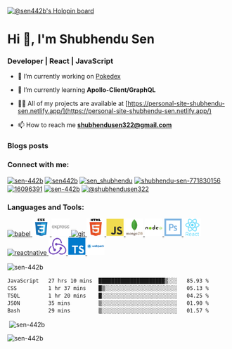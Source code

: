 [![@sen442b's Holopin board](https://holopin.io/api/user/board?user=sen442b)](https://holopin.io/@sen442b)


<h1 align="left">Hi 👋, I'm Shubhendu Sen</h1>
<h3 align="left">Developer | React | JavaScript</h3>



- 🔭 I’m currently working on [Pokedex](https://demo-video-lib.netlify.app/)

- 🌱 I’m currently learning **Apollo-Client/GraphQL**

- 👨‍💻 All of my projects are available at [https://personal-site-shubhendu-sen.netlify.app/](https://personal-site-shubhendu-sen.netlify.app/)

- 📫 How to reach me **shubhendusen322@gmail.com**

### Blogs posts
<!-- BLOG-POST-LIST:START -->
<!-- BLOG-POST-LIST:END -->

<h3 align="left">Connect with me:</h3>
<p align="left">
<a href="https://codepen.io/sen-442b" target="blank"><img align="center" src="https://raw.githubusercontent.com/rahuldkjain/github-profile-readme-generator/master/src/images/icons/Social/codepen.svg" alt="sen-442b" height="30" width="40" /></a>
<a href="https://dev.to/sen442b" target="blank"><img align="center" src="https://raw.githubusercontent.com/rahuldkjain/github-profile-readme-generator/master/src/images/icons/Social/devto.svg" alt="sen442b" height="30" width="40" /></a>
<a href="https://twitter.com/sen_shubhendu" target="blank"><img align="center" src="https://raw.githubusercontent.com/rahuldkjain/github-profile-readme-generator/master/src/images/icons/Social/twitter.svg" alt="sen_shubhendu" height="30" width="40" /></a>
<a href="https://linkedin.com/in/shubhendu-sen-771830156" target="blank"><img align="center" src="https://raw.githubusercontent.com/rahuldkjain/github-profile-readme-generator/master/src/images/icons/Social/linked-in-alt.svg" alt="shubhendu-sen-771830156" height="30" width="40" /></a>
<a href="https://stackoverflow.com/users/16096391" target="blank"><img align="center" src="https://raw.githubusercontent.com/rahuldkjain/github-profile-readme-generator/master/src/images/icons/Social/stack-overflow.svg" alt="16096391" height="30" width="40" /></a>
<a href="https://codesandbox.com/sen-442b" target="blank"><img align="center" src="https://raw.githubusercontent.com/rahuldkjain/github-profile-readme-generator/master/src/images/icons/Social/codesandbox.svg" alt="sen-442b" height="30" width="40" /></a>
<a href="https://medium.com/@shubhendusen322" target="blank"><img align="center" src="https://raw.githubusercontent.com/rahuldkjain/github-profile-readme-generator/master/src/images/icons/Social/medium.svg" alt="@shubhendusen322" height="30" width="40" /></a>
</p>

<h3 align="left">Languages and Tools:</h3>
<p align="left"> <a href="https://babeljs.io/" target="_blank" rel="noreferrer"> <img src="https://www.vectorlogo.zone/logos/babeljs/babeljs-icon.svg" alt="babel" width="40" height="40"/> </a> <a href="https://www.w3schools.com/css/" target="_blank" rel="noreferrer"> <img src="https://raw.githubusercontent.com/devicons/devicon/master/icons/css3/css3-original-wordmark.svg" alt="css3" width="40" height="40"/> </a> <a href="https://expressjs.com" target="_blank" rel="noreferrer"> <img src="https://raw.githubusercontent.com/devicons/devicon/master/icons/express/express-original-wordmark.svg" alt="express" width="40" height="40"/> </a> <a href="https://git-scm.com/" target="_blank" rel="noreferrer"> <img src="https://www.vectorlogo.zone/logos/git-scm/git-scm-icon.svg" alt="git" width="40" height="40"/> </a> <a href="https://www.w3.org/html/" target="_blank" rel="noreferrer"> <img src="https://raw.githubusercontent.com/devicons/devicon/master/icons/html5/html5-original-wordmark.svg" alt="html5" width="40" height="40"/> </a> <a href="https://developer.mozilla.org/en-US/docs/Web/JavaScript" target="_blank" rel="noreferrer"> <img src="https://raw.githubusercontent.com/devicons/devicon/master/icons/javascript/javascript-original.svg" alt="javascript" width="40" height="40"/> </a> <a href="https://www.mongodb.com/" target="_blank" rel="noreferrer"> <img src="https://raw.githubusercontent.com/devicons/devicon/master/icons/mongodb/mongodb-original-wordmark.svg" alt="mongodb" width="40" height="40"/> </a> <a href="https://nodejs.org" target="_blank" rel="noreferrer"> <img src="https://raw.githubusercontent.com/devicons/devicon/master/icons/nodejs/nodejs-original-wordmark.svg" alt="nodejs" width="40" height="40"/> </a> <a href="https://www.photoshop.com/en" target="_blank" rel="noreferrer"> <img src="https://raw.githubusercontent.com/devicons/devicon/master/icons/photoshop/photoshop-line.svg" alt="photoshop" width="40" height="40"/> </a> <a href="https://reactjs.org/" target="_blank" rel="noreferrer"> <img src="https://raw.githubusercontent.com/devicons/devicon/master/icons/react/react-original-wordmark.svg" alt="react" width="40" height="40"/> </a> <a href="https://reactnative.dev/" target="_blank" rel="noreferrer"> <img src="https://reactnative.dev/img/header_logo.svg" alt="reactnative" width="40" height="40"/> </a> <a href="https://redux.js.org" target="_blank" rel="noreferrer"> <img src="https://raw.githubusercontent.com/devicons/devicon/master/icons/redux/redux-original.svg" alt="redux" width="40" height="40"/> </a> <a href="https://www.typescriptlang.org/" target="_blank" rel="noreferrer"> <img src="https://raw.githubusercontent.com/devicons/devicon/master/icons/typescript/typescript-original.svg" alt="typescript" width="40" height="40"/> </a> <a href="https://webpack.js.org" target="_blank" rel="noreferrer"> <img src="https://raw.githubusercontent.com/devicons/devicon/d00d0969292a6569d45b06d3f350f463a0107b0d/icons/webpack/webpack-original-wordmark.svg" alt="webpack" width="40" height="40"/> </a> </p>

<p><img align="center" src="https://github-readme-stats.vercel.app/api/top-langs?username=sen-442b&show_icons=true&locale=en&layout=compact" alt="sen-442b" /></p>
<!--START_SECTION:waka-->

```txt
JavaScript   27 hrs 10 mins  █████████████████████▒░░░   85.93 %
CSS          1 hr 37 mins    █▒░░░░░░░░░░░░░░░░░░░░░░░   05.13 %
TSQL         1 hr 20 mins    █░░░░░░░░░░░░░░░░░░░░░░░░   04.25 %
JSON         35 mins         ▒░░░░░░░░░░░░░░░░░░░░░░░░   01.90 %
Bash         29 mins         ▒░░░░░░░░░░░░░░░░░░░░░░░░   01.57 %
```

<!--END_SECTION:waka-->
<p>&nbsp;<img align="center" src="https://github-readme-stats.vercel.app/api?username=sen-442b&show_icons=true&locale=en" alt="sen-442b" /></p>

<p><img  src="https://github-readme-streak-stats.herokuapp.com/?user=sen-442b&" alt="sen-442b" /></p>

<!---
Sen-442b/Sen-442b is a ✨ special ✨ repository because its `README.md` (this file) appears on your GitHub profile.
You can click the Preview link to take a look at your changes.
--->
